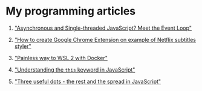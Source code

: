 # My programming articles

1. <a href="/Event Loop in JavaScript.md">"Asynchronous and Single-threaded JavaScript? Meet the Event Loop"</a>

2. <a href="/How to create Google Chrome Extension on example of Netflix subtitles styler.md">"How to create Google Chrome Extension on example of Netflix subtitles styler"</a>

3. <a href="/Painless way to WSL 2 with Docker.md">"Painless way to WSL 2 with Docker"</a>

4. <a href="/Understanding the `this` keyword in JavaScript.md">"Understanding the `this` keyword in JavaScript"</a>

5. <a href="/Three useful dots - The rest and The spread in JavaScript.md">"Three useful dots - the rest and the spread in JavaScript"</a>
